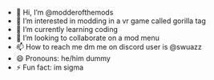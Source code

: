 - 👋 Hi, I’m @modderofthemods
- 👀 I’m interested in modding in a vr game called gorilla tag
- 🌱 I’m currently learning coding
- 💞️ I’m looking to collaborate on a mod menu 
- 📫 How to reach me dm me on discord user is @swuazz
- 😄 Pronouns: he/him dummy
- ⚡ Fun fact: im sigma

<!---
modderofthemods/modderofthemods is a ✨ special ✨ repository because its `README.md` (this file) appears on your GitHub profile.
You can click the Preview link to take a look at your changes.
--->

